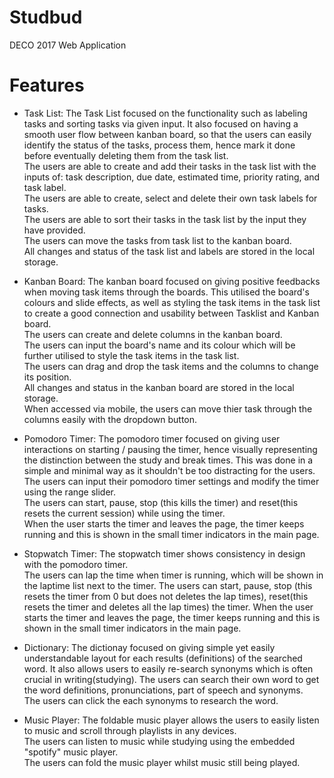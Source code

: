 # Studbud
DECO 2017 Web Application

# Features

- Task List: 
The Task List focused on the functionality such as labeling tasks and sorting tasks via given input. It also focused on having a smooth user flow between kanban board, so that the users can easily identify the status of the tasks, process them, hence mark it done before eventually deleting them from the task list. <br />
The users are able to create and add their tasks in the task list with the inputs of: task description, due date, estimated time, priority rating, and task label. <br />
The users are able to create, select and delete their own task labels for tasks. <br />
The users are able to sort their tasks in the task list by the input they have provided.<br />
The users can move the tasks from task list to the kanban board.<br />
All changes and status of the task list and labels are stored in the local storage.<br />

- Kanban Board:
The kanban board focused on giving positive feedbacks when moving task items through the boards. This utilised the board's colours and slide effects, as well as styling the task items in the task list to create a good connection and usability between Tasklist and Kanban board.<br />
The users can create and delete columns in the kanban board.<br />
The users can input the board's name and its colour which will be further utilised to style the task items in the task list.<br />
The users can drag and drop the task items and the columns to change its position.<br />
All changes and status in the kanban board are stored in the local storage.<br />
When accessed via mobile, the users can move thier task through the columns easily with the dropdown button.<br />

- Pomodoro Timer:
The pomodoro timer focused on giving user interactions on starting / pausing the timer, hence visually representing the distinction between the study and break times. This was done in a simple and minimal way as it shouldn't be too distracting for the users. <br />
The users can input their pomodoro timer settings and modify the timer using the range slider.<br />
The users can start, pause, stop (this kills the timer) and reset(this resets the current session) while using the timer.<br />
When the user starts the timer and leaves the page, the timer keeps running and this is shown in the small timer indicators in the main page.<br />


- Stopwatch Timer:
The stopwatch timer shows consistency in design with the pomodoro timer. <br />
The users can lap the time when timer is running, which will be shown in the laptime list next to the timer.
The users can start, pause, stop (this resets the timer from 0 but does not deletes the lap times), reset(this resets the timer and deletes all the lap times) the timer.
When the user starts the timer and leaves the page, the timer keeps running and this is shown in the small timer indicators in the main page.


- Dictionary:
The dictionay focused on giving simple yet easily understandable layout for each results (definitions) of the searched word. It also allows users to easily re-search synonyms which is often crucial in writing(studying).
The users can search their own word to get the word definitions, pronunciations, part of speech and synonyms.<br />
The users can click the each synonyms to research the word. <br />

- Music Player:
The foldable music player allows the users to easily listen to music and scroll through playlists in any devices.<br />
The users can listen to music while studying using the embedded "spotify" music player.<br />
The users can fold the music player whilst music still being played.<br />
